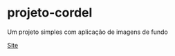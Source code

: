 # projeto-cordel
 Um projeto simples com aplicação de imagens de fundo

<a href="https://luissouzadeveloper.github.io/projeto-cordel/">Site</a>
